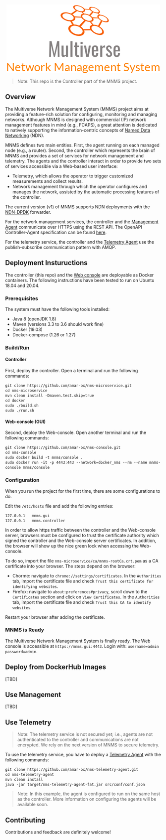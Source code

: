 
<!-- h1 align="center"> Multiverse Network Management System [Controller] </h1 -->
<p align="center">
  <img src="docs/images/logo.png" />
</p>

> Note: This repo is the Controller part of the MNMS project.

## Overview
The Multiverse Network Management System (MNMS) project aims at providing a feature-rich solution for configuring, monitoring and managing networks. 
Although MNMS is designed with commercial (IP) network management features in mind (e.g., FCAPS), a great attention is dedicated to natively supporting the information-centric concepts of [Named Data Networking](https://named-data.net/) (NDN).

MNMS defines two main entities. First, the agent running on each managed node (e.g., a router). Second, the controller which represents the brain of MNMS and provides a set of services for network management and telemetry. 
The agents and the controller interact in order to provide two sets of services accessible via a Web-based user interface: 
- Telemetry, which allows the operator to trigger customized measurements and collect results.
- Network management through which the operator configures and manages the network, assisted by the automatic processing features of the controller.

The current version (v1) of MNMS supports NDN deployments with the [NDN-DPDK](https://github.com/usnistgov/ndn-dpdk) forwarder. 

For the network management services, the controller and the [Management Agent](https://github.com/elmiomar/nms-agent) communicate over HTTPS using the REST API. The OpenAPI Controller-Agent specification can be found [here](https://github.com/amar-ox/nms-microservice/blob/master/docs/openapi/controller-to-agent.yaml). 

For the telemetry service, the controller and the [Telemetry Agent](https://github.com/amar-ox/nms-telemetry-agent) use the publish-subscribe communication pattern with AMQP.

## Deployment Instuructions
The controller (this repo) and the [Web console](https://github.com/amar-ox/nms-console.git) are deployable as Docker containers. 
The following instructions have been tested to run on Ubuntu 18.04 and 20.04.

### Prerequisites
The system must have the following tools installed:
- Java 8 (openJDK 1.8)
- Maven (versions 3.3 to 3.6 should work fine)
- Docker (19.03)
- Docker-compose (1.26 or 1.27)

### Build/Run
#### Controller
First, deploy the controller. Open a terminal and run the following commands:

```
git clone https://github.com/amar-ox/nms-microservice.git
cd nms-microservice
mvn clean install -Dmaven.test.skip=true
cd docker
sudo ./build.sh
sudo ./run.sh
```

#### Web-console (GUI)
Second, deploy the Web-console. Open another terminal and run the following commands:

```
git clone https://github.com/amar-ox/nms-console.git
cd nms-console
sudo docker build -t mnms/console .
sudo docker run -it -p 4443:443 --network=docker_nms --rm --name mnms-console mnms/console
```

### Configuration
When you run the project for the first time, there are some configurations to do.

Edit the `/etc/hosts` file and add the following entries:
```
127.0.0.1	mnms.gui
127.0.0.1	mnms.controller
```

In order to allow https traffic between the controller and the Web-console server, browsers must be configured to trust the certificate authority which signed the controller and the Web-console server certificates.
In addition, the browser will show up the nice green lock when accessing the Web-console.

To do so, import the file `nms-microservice/ca/mnms-rootCa.crt.pem` as a CA certificate into your browser. The steps depend on the browser:

- Chorme: navigate to `chrome://settings/certificates`. In the `Authorities` tab, import the certificate file and check `Trust this certificate for identifying websites`.
- Firefox: navigate to `about:preferences#privacy`, scroll down to the `Certificates` section and click on `View Certificates`. 
In the `Authorities` tab, import the certificate file and check `Trust this CA to identify websites`.

Restart your browser after adding the certificate.

### MNMS is Ready
The Multiverse Network Management System is finally ready.
The Web console is accessible at `https://mnms.gui:4443`.
Login with: `username=admin password=admin`.

## Deploy from DockerHub Images
[TBD]

## Use Management
[TBD]

## Use Telemetry
> Note: The telemetry service is not secured yet; i.e., agents are not authenticated to the controller and communications are not encrypted. We rely on the next version of MNMS to secure telemetry.

To use the telemetry service, you have to deploy a [Telemetry Agent](https://github.com/amar-ox/nms-telemetry-agent) with the following commands:
```
git clone https://github.com/amar-ox/nms-telemetry-agent.git
cd nms-telemetry-agent
mvn clean install
java -jar target/nms-telemetry-agent-fat.jar src/conf/conf.json
```
> Note: In this example, the agent is configured to run on the same host as the controller.
More information on configuring the agents will be available soon.

## Contributing
Contributions and feedback are definitely welcome!
